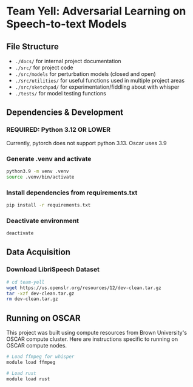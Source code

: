 # Team Yell: Adversarial Learning on Speech-to-text Models

## File Structure

- `./docs/` for internal project documentation
- `./src/` for project code
- `./src/models` for perturbation models (closed and open)
- `./src/utilities/` for useful functions used in multiple project areas
- `./src/sketchpad/` for experimentation/fiddling about with whisper
- `./tests/` for model testing functions

## Dependencies & Development

### REQUIRED: Python 3.12 OR LOWER

Currently, pytorch does not support python 3.13. Oscar uses 3.9

### Generate .venv and activate

```bash
python3.9 -m venv .venv
source .venv/bin/activate
```

### Install dependencies from requirements.txt

```bash
pip install -r requirements.txt
```

### Deactivate environment

```bash
deactivate
```

## Data Acquisition

### Download LibriSpeech Dataset

```bash
# cd team-yell
wget https://us.openslr.org/resources/12/dev-clean.tar.gz
tar -xzf dev-clean.tar.gz
rm dev-clean.tar.gz
```

## Running on OSCAR

This project was built using compute resources from Brown University's OSCAR compute cluster.
Here are instructions specific to running on OSCAR compute nodes.

```bash
# Load ffmpeg for whisper
module load ffmpeg

# Load rust
module load rust
```
